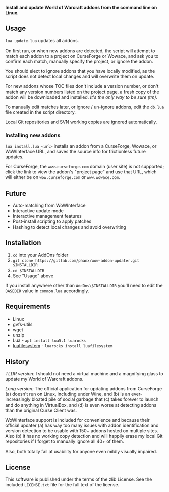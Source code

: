 ﻿
**Install and update World of Warcraft addons from the command line on Linux.**


## Usage

`lua update.lua` updates all addons.

On first run, or when new addons are detected, the script will attempt to match
each addon to a project on CurseForge or Wowace, and ask you to confirm each
match, manually specify the project, or ignore the addon.

You should elect to ignore addons that you have locally modified, as the script
does not detect local changes and will overwrite them on update.

For new addons whose TOC files don't include a version number, or don't match
any version numbers listed on the project page, a fresh copy of the addon will
be downloaded and installed. *It's the only way to be sure (tm).*

To manually edit matches later, or ignore / un-ignore addons, edit the `db.lua`
file created in the script directory.

Local Git repositories and SVN working copies are ignored automatically.


### Installing new addons

`lua install.lua <url>` installs an addon from a CurseForge, Wowace, or
WoWInterface URL, and saves the source info for frictionless future updates.

For CurseForge, the `www.curseforge.com` domain (user site) is not supported;
click the link to view the addon's "project page" and use that URL, which will
either be on `wow.curseforge.com` or `www.wowace.com`.


## Future

- Auto-matching from WoWInterface
- Interactive update mode
- Interactive management features
- Post-install scripting to apply patches
- Hashing to detect local changes and avoid overwriting


## Installation

1. `cd` into your AddOns folder
2. `git clone https://gitlab.com/phanx/wow-addon-updater.git $INSTALLDIR`
3. `cd $INSTALLDIR`
4. See "Usage" above

If you install anywhere other than `AddOns\$INSTALLDIR` you'll need to edit
the `BASEDIR` value in `common.lua` accordingly.


## Requirements

- Linux
- gvfs-utils
- wget
- unzip
- Lua - `apt install lua5.1 luarocks`
- [luafilesystem](https://keplerproject.github.io/luafilesystem/) - `luarocks install luafilesystem`


## History

*TLDR version:* I should not need a virtual machine and a magnifying glass to
update my World of Warcraft addons.

*Long version:* The official application for updating addons from CurseForge
(a) doesn't run on Linux, including under Wine, and (b) is an ever-increasingly
bloated pile of social garbage that (c) takes forever to launch and do anything
in VirtualBox, and (d) is even worse at detecting addons than the original
Curse Client was.

WoWInterface support is included for convenience and because their official
updater (a) has way too many issues with addon identification and version
detection to be usable with 150+ addons hosted on multiple sites. Also (b) it
has no working copy detection and will happily erase my local Git repositories
if I forget to manually ignore all 40+ of them.

Also, both totally fail at usability for anyone even mildly visually impaired.


## License

This software is published under the terms of the zlib License. See the
included `LICENSE.txt` file for the full text of the license.
